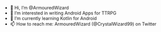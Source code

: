 - 👋 Hi, I’m @ArmouredWizard
- 👀 I’m interested in writing Android Apps for TTRPG
- 🌱 I’m currently learning Kotlin for Android
- 📫 How to reach me: ArmouredWizard (@CrystalWizard99) on Twitter

<!---
ArmouredWizard/ArmouredWizard is a ✨ special ✨ repository because its `README.md` (this file) appears on your GitHub profile.
You can click the Preview link to take a look at your changes.
--->
